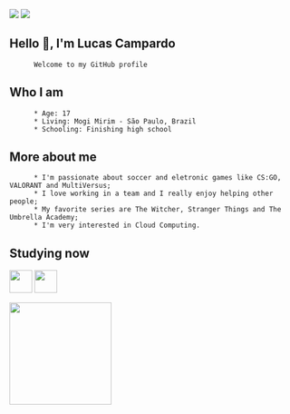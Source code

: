 
<a href="https://instagram.com/lukecampardo" target="_blank"><img src="https://img.shields.io/badge/-Instagram-%23E4405F?style=for-the-badge&logo=instagram&logoColor=white" target="_blank"></a>
<a href="https://www.linkedin.com/in/lucascampardo" target="_blank"><img src="https://img.shields.io/badge/-LinkedIn-%230077B5?style=for-the-badge&logo=linkedin&logoColor=white" target="_blank"></a>  


## Hello :wave:, I'm Lucas Campardo
          Welcome to my GitHub profile

## Who I am
          * Age: 17
          * Living: Mogi Mirim - São Paulo, Brazil
          * Schooling: Finishing high school

## More about me
          * I'm passionate about soccer and eletronic games like CS:GO, VALORANT and MultiVersus;
          * I love working in a team and I really enjoy helping other people;
          * My favorite series are The Witcher, Stranger Things and The Umbrella Academy;
          * I'm very interested in Cloud Computing.

## Studying now
<img src="https://cdn.jsdelivr.net/gh/devicons/devicon/icons/mysql/mysql-original.svg" width="40" height="40"/> <img src="https://cdn.jsdelivr.net/gh/devicons/devicon/icons/go/go-original.svg" width="40" height="40"/>


<img height="180em" src="https://github-readme-stats.vercel.app/api/top-langs/?username=LucasCampardo&layout=compact&langs_count=7&theme=dracula"/>


          
